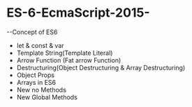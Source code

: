 # ES-6-EcmaScript-2015-
--Concept of ES6
  * let & const & var
  * Template String(Template Literal)
  * Arrow Function (Fat arrow Function)
  * Destructuring(Object Destructuring & Array Destructuring)
  * Object Props
  * Arrays in ES6
  * New no Methods
  * New Global Methods
  
